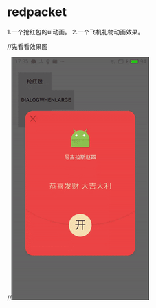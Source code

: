 # redpacket
1.一个抢红包的ui动画。
2.一个飞机礼物动画效果。


//先看看效果图

//![这里写图片描述](https://github.com/xiaozhucdj/redpacket/blob/master/art/video-to-gif%20.gif)
